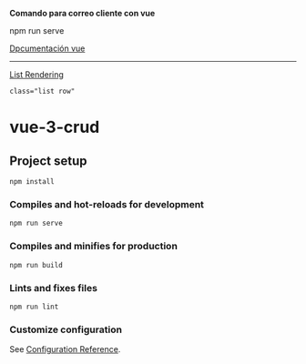 __Comando para correo cliente con vue__

npm run serve


[Dpcumentación vue](https://vuejs.org/guide/essentials/template-syntax.html)

---

[List Rendering](https://vuejs.org/guide/essentials/list.html)
```
class="list row"
```

# vue-3-crud

## Project setup
```
npm install
```

### Compiles and hot-reloads for development
```
npm run serve
```

### Compiles and minifies for production
```
npm run build
```

### Lints and fixes files
```
npm run lint
```

### Customize configuration
See [Configuration Reference](https://cli.vuejs.org/config/).
